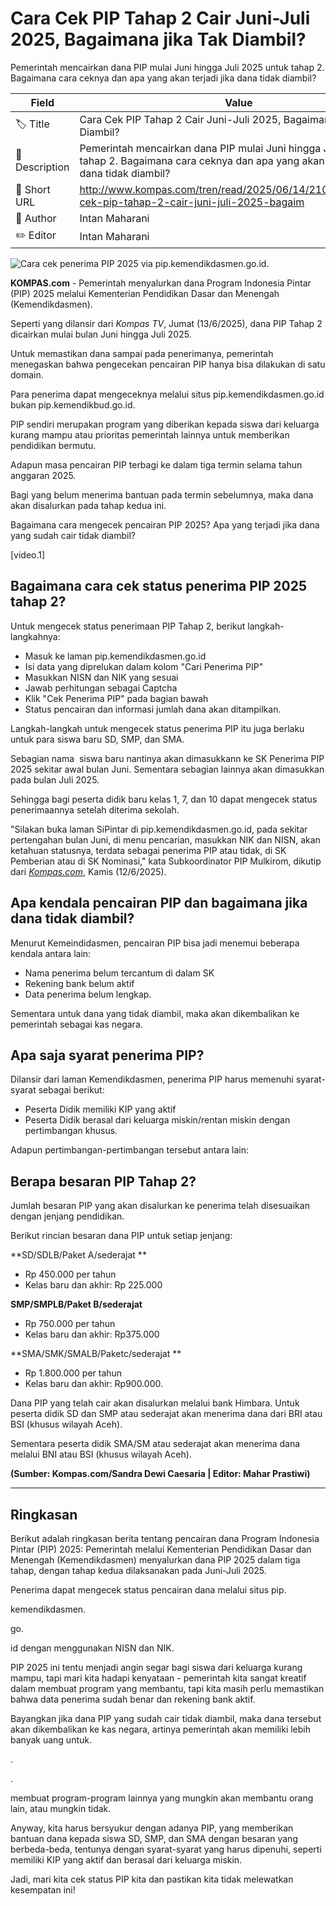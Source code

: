 # Cara Cek PIP Tahap 2 Cair Juni-Juli 2025, Bagaimana jika Tak Diambil?

Pemerintah mencairkan dana PIP mulai Juni hingga Juli 2025 untuk tahap 2. Bagaimana cara ceknya dan apa yang akan terjadi jika dana tidak diambil?

| Field         | Value                                                       |
|---------------|-------------------------------------------------------------|
| 🏷️ Title       | Cara Cek PIP Tahap 2 Cair Juni-Juli 2025, Bagaimana jika Tak Diambil? |
| 📝 Description | Pemerintah mencairkan dana PIP mulai Juni hingga Juli 2025 untuk tahap 2. Bagaimana cara ceknya dan apa yang akan terjadi jika dana tidak diambil? |
| 🔗 Short URL   | http://www.kompas.com/tren/read/2025/06/14/210000665/cara-cek-pip-tahap-2-cair-juni-juli-2025-bagaim |
| 👤 Author      | Intan Maharani |
| ✏️ Editor      | Intan Maharani |

![Cara cek penerima PIP 2025 via pip.kemendikdasmen.go.id.](https://asset.kompas.com/crops/TVqQGH5MiCQV1dFTGI0NZpjTWVc=/0x26:4032x2714/750x500/data/photo/2025/04/10/67f7232a50b96.jpeg)

**KOMPAS.com** - Pemerintah menyalurkan dana Program Indonesia Pintar (PIP) 2025 melalui Kementerian Pendidikan Dasar dan Menengah (Kemendikdasmen). 

Seperti yang dilansir dari *Kompas TV*, Jumat (13/6/2025), dana PIP Tahap 2 dicairkan mulai bulan Juni hingga Juli 2025. 

Untuk memastikan dana sampai pada penerimanya, pemerintah menegaskan bahwa pengecekan pencairan PIP hanya bisa dilakukan di satu domain.

Para penerima dapat mengeceknya melalui situs pip.kemendikdasmen.go.id bukan pip.kemendikbud.go.id. 

PIP sendiri merupakan program yang diberikan kepada siswa dari keluarga kurang mampu atau prioritas pemerintah lainnya untuk memberikan pendidikan bermutu. 

Adapun masa pencairan PIP terbagi ke dalam tiga termin selama tahun anggaran 2025. 

Bagi yang belum menerima bantuan pada termin sebelumnya, maka dana akan disalurkan pada tahap kedua ini. 

Bagaimana cara mengecek pencairan PIP 2025? Apa yang terjadi jika dana yang sudah cair tidak diambil?

\[video.1\]

## Bagaimana cara cek status penerima PIP 2025 tahap 2?

Untuk mengecek status penerimaan PIP Tahap 2, berikut langkah-langkahnya:

- Masuk ke laman pip.kemendikdasmen.go.id
- Isi data yang diprelukan dalam kolom "Cari Penerima PIP"
- Masukkan NISN dan NIK yang sesuai 
- Jawab perhitungan sebagai Captcha
- Klik "Cek Penerima PIP" pada bagian bawah
- Status pencairan dan informasi jumlah dana akan ditampilkan. 

Langkah-langkah untuk mengecek status penerima PIP itu juga berlaku untuk para siswa baru SD, SMP, dan SMA. 

Sebagian nama  siswa baru nantinya akan dimasukkann ke SK Penerima PIP 2025 sekitar awal bulan Juni. Sementara sebagian lainnya akan dimasukkan pada bulan Juli 2025. 

Sehingga bagi peserta didik baru kelas 1, 7, dan 10 dapat mengecek status penerimaannya setelah diterima sekolah. 

\"Silakan buka laman SiPintar di pip.kemendikdasmen.go.id, pada sekitar pertengahan bulan Juni, di menu pencarian, masukkan NIK dan NISN, akan ketahuan statusnya, terdata sebagai penerima PIP atau tidak, di SK Pemberian atau di SK Nominasi,\" kata Subkoordinator PIP Mulkirom, dikutip dari [*Kompas.com*](https://www.kompas.com/edu/read/2025/06/12/200900571/kapan-jadwal-daftar-pip-2025-buat-siswa-baru-sd-sma-), Kamis (12/6/2025). 

## Apa kendala pencairan PIP dan bagaimana jika dana tidak diambil?

Menurut Kemeindidasmen, pencairan PIP bisa jadi menemui beberapa kendala antara lain: 

- Nama penerima belum tercantum di dalam SK
- Rekening bank belum aktif
- Data penerima belum lengkap.

Sementara untuk dana yang tidak diambil, maka akan dikembalikan ke pemerintah sebagai kas negara. 

## Apa saja syarat penerima PIP?

Dilansir dari laman Kemendikdasmen, penerima PIP harus memenuhi syarat-syarat sebagai berikut:

- Peserta Didik memiliki KIP yang aktif
- Peserta Didik berasal dari keluarga miskin/rentan miskin dengan pertimbangan khusus.

Adapun pertimbangan-pertimbangan tersebut antara lain:

## Berapa besaran PIP Tahap 2?

Jumlah besaran PIP yang akan disalurkan ke penerima telah disesuaikan dengan jenjang pendidikan. 

Berikut rincian besaran dana PIP untuk setiap jenjang:

**SD/SDLB/Paket A/sederajat **

- Rp 450.000 per tahun 
- Kelas baru dan akhir: Rp 225.000

**SMP/SMPLB/Paket B/sederajat**

- Rp 750.000 per tahun
- Kelas baru dan akhir: Rp375.000

**SMA/SMK/SMALB/Paketc/sederajat **

- Rp 1.800.000 per tahun
- Kelas baru dan akhir: Rp900.000. 

Dana PIP yang telah cair akan disalurkan melalui bank Himbara. Untuk peserta didik SD dan SMP atau sederajat akan menerima dana dari BRI atau BSI (khusus wilayah Aceh).

Sementara peserta didik SMA/SM atau sederajat akan menerima dana melalui BNI atau BSI (khusus wilayah Aceh). 

**(Sumber: Kompas.com/Sandra Dewi Caesaria \| Editor: Mahar Prastiwi)**

---
## Ringkasan

Berikut adalah ringkasan berita tentang pencairan dana Program Indonesia Pintar (PIP) 2025: Pemerintah melalui Kementerian Pendidikan Dasar dan Menengah (Kemendikdasmen) menyalurkan dana PIP 2025 dalam tiga tahap, dengan tahap kedua dilaksanakan pada Juni-Juli 2025.

 Penerima dapat mengecek status pencairan dana melalui situs pip.

kemendikdasmen.

go.

id dengan menggunakan NISN dan NIK.



PIP 2025 ini tentu menjadi angin segar bagi siswa dari keluarga kurang mampu, tapi mari kita hadapi kenyataan - pemerintah kita sangat kreatif dalam membuat program yang membantu, tapi kita masih perlu memastikan bahwa data penerima sudah benar dan rekening bank aktif.

 Bayangkan jika dana PIP yang sudah cair tidak diambil, maka dana tersebut akan dikembalikan ke kas negara, artinya pemerintah akan memiliki lebih banyak uang untuk.

.

.

membuat program-program lainnya yang mungkin akan membantu orang lain, atau mungkin tidak.

 Anyway, kita harus bersyukur dengan adanya PIP, yang memberikan bantuan dana kepada siswa SD, SMP, dan SMA dengan besaran yang berbeda-beda, tentunya dengan syarat-syarat yang harus dipenuhi, seperti memiliki KIP yang aktif dan berasal dari keluarga miskin.

 Jadi, mari kita cek status PIP kita dan pastikan kita tidak melewatkan kesempatan ini!
